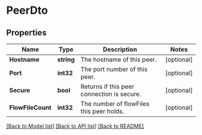 # PeerDto

## Properties

Name | Type | Description | Notes
------------ | ------------- | ------------- | -------------
**Hostname** | **string** | The hostname of this peer. | [optional] 
**Port** | **int32** | The port number of this peer. | [optional] 
**Secure** | **bool** | Returns if this peer connection is secure. | [optional] 
**FlowFileCount** | **int32** | The number of flowFiles this peer holds. | [optional] 

[[Back to Model list]](../README.md#documentation-for-models) [[Back to API list]](../README.md#documentation-for-api-endpoints) [[Back to README]](../README.md)


